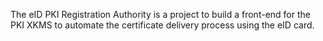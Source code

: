 The eID PKI Registration Authority is a project to build a front-end for the PKI XKMS to automate the certificate delivery process using the eID card.
